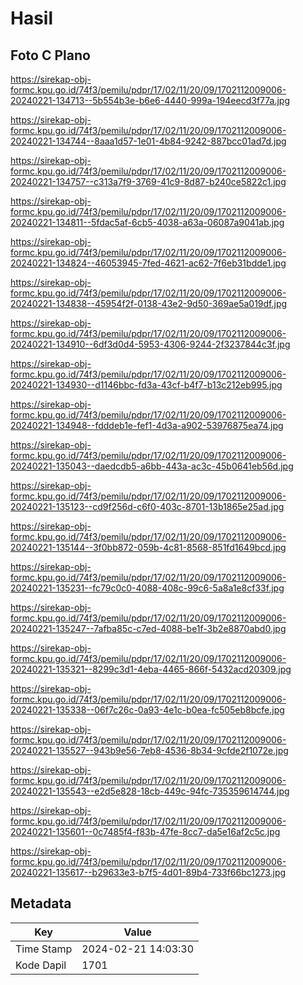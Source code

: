 # Hasil

## Foto C Plano

https://sirekap-obj-formc.kpu.go.id/74f3/pemilu/pdpr/17/02/11/20/09/1702112009006-20240221-134713--5b554b3e-b6e6-4440-999a-194eecd3f77a.jpg

https://sirekap-obj-formc.kpu.go.id/74f3/pemilu/pdpr/17/02/11/20/09/1702112009006-20240221-134744--8aaa1d57-1e01-4b84-9242-887bcc01ad7d.jpg

https://sirekap-obj-formc.kpu.go.id/74f3/pemilu/pdpr/17/02/11/20/09/1702112009006-20240221-134757--c313a7f9-3769-41c9-8d87-b240ce5822c1.jpg

https://sirekap-obj-formc.kpu.go.id/74f3/pemilu/pdpr/17/02/11/20/09/1702112009006-20240221-134811--5fdac5af-6cb5-4038-a63a-06087a9041ab.jpg

https://sirekap-obj-formc.kpu.go.id/74f3/pemilu/pdpr/17/02/11/20/09/1702112009006-20240221-134824--46053945-7fed-4621-ac62-7f6eb31bdde1.jpg

https://sirekap-obj-formc.kpu.go.id/74f3/pemilu/pdpr/17/02/11/20/09/1702112009006-20240221-134838--45954f2f-0138-43e2-9d50-369ae5a019df.jpg

https://sirekap-obj-formc.kpu.go.id/74f3/pemilu/pdpr/17/02/11/20/09/1702112009006-20240221-134910--6df3d0d4-5953-4306-9244-2f3237844c3f.jpg

https://sirekap-obj-formc.kpu.go.id/74f3/pemilu/pdpr/17/02/11/20/09/1702112009006-20240221-134930--d1146bbc-fd3a-43cf-b4f7-b13c212eb995.jpg

https://sirekap-obj-formc.kpu.go.id/74f3/pemilu/pdpr/17/02/11/20/09/1702112009006-20240221-134948--fdddeb1e-fef1-4d3a-a902-53976875ea74.jpg

https://sirekap-obj-formc.kpu.go.id/74f3/pemilu/pdpr/17/02/11/20/09/1702112009006-20240221-135043--daedcdb5-a6bb-443a-ac3c-45b0641eb56d.jpg

https://sirekap-obj-formc.kpu.go.id/74f3/pemilu/pdpr/17/02/11/20/09/1702112009006-20240221-135123--cd9f256d-c6f0-403c-8701-13b1865e25ad.jpg

https://sirekap-obj-formc.kpu.go.id/74f3/pemilu/pdpr/17/02/11/20/09/1702112009006-20240221-135144--3f0bb872-059b-4c81-8568-851fd1649bcd.jpg

https://sirekap-obj-formc.kpu.go.id/74f3/pemilu/pdpr/17/02/11/20/09/1702112009006-20240221-135231--fc79c0c0-4088-408c-99c6-5a8a1e8cf33f.jpg

https://sirekap-obj-formc.kpu.go.id/74f3/pemilu/pdpr/17/02/11/20/09/1702112009006-20240221-135247--7afba85c-c7ed-4088-be1f-3b2e8870abd0.jpg

https://sirekap-obj-formc.kpu.go.id/74f3/pemilu/pdpr/17/02/11/20/09/1702112009006-20240221-135321--8299c3d1-4eba-4465-866f-5432acd20309.jpg

https://sirekap-obj-formc.kpu.go.id/74f3/pemilu/pdpr/17/02/11/20/09/1702112009006-20240221-135338--06f7c26c-0a93-4e1c-b0ea-fc505eb8bcfe.jpg

https://sirekap-obj-formc.kpu.go.id/74f3/pemilu/pdpr/17/02/11/20/09/1702112009006-20240221-135527--943b9e56-7eb8-4536-8b34-9cfde2f1072e.jpg

https://sirekap-obj-formc.kpu.go.id/74f3/pemilu/pdpr/17/02/11/20/09/1702112009006-20240221-135543--e2d5e828-18cb-449c-94fc-735359614744.jpg

https://sirekap-obj-formc.kpu.go.id/74f3/pemilu/pdpr/17/02/11/20/09/1702112009006-20240221-135601--0c7485f4-f83b-47fe-8cc7-da5e16af2c5c.jpg

https://sirekap-obj-formc.kpu.go.id/74f3/pemilu/pdpr/17/02/11/20/09/1702112009006-20240221-135617--b29633e3-b7f5-4d01-89b4-733f66bc1273.jpg


## Metadata

| Key        | Value               |
| ---------- | ------------------- |
| Time Stamp | 2024-02-21 14:03:30 |
| Kode Dapil | 1701                |




